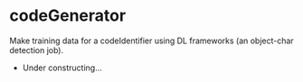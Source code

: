 # codeGenerator
Make training data for a codeIdentifier using DL frameworks (an object-char detection job).

- Under constructing...

